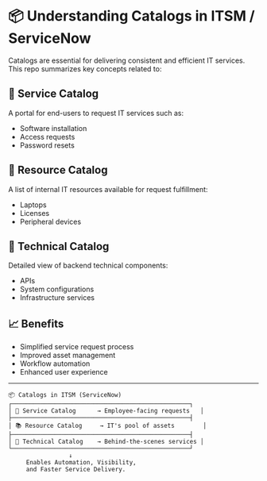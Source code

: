 # 📦 Understanding Catalogs in ITSM / ServiceNow

Catalogs are essential for delivering consistent and efficient IT services. This repo summarizes key concepts related to:

## 🔹 Service Catalog
A portal for end-users to request IT services such as:
- Software installation
- Access requests
- Password resets

## 🔹 Resource Catalog
A list of internal IT resources available for request fulfillment:
- Laptops
- Licenses
- Peripheral devices

## 🔹 Technical Catalog
Detailed view of backend technical components:
- APIs
- System configurations
- Infrastructure services

## 📈 Benefits
- Simplified service request process
- Improved asset management
- Workflow automation
- Enhanced user experience

---

```
📦 Catalogs in ITSM (ServiceNow)
┌──────────────────────────────────────────────────┐
│ 🛒 Service Catalog      → Employee‑facing requests   │
├──────────────────────────────────────────────────┤
│ 📚 Resource Catalog     → IT's pool of assets        │
├──────────────────────────────────────────────────┤
│ 🔧 Technical Catalog    → Behind‑the‑scenes services │
└──────────────────────────────────────────────────┘
                 ↓
     Enables Automation, Visibility,
     and Faster Service Delivery.
